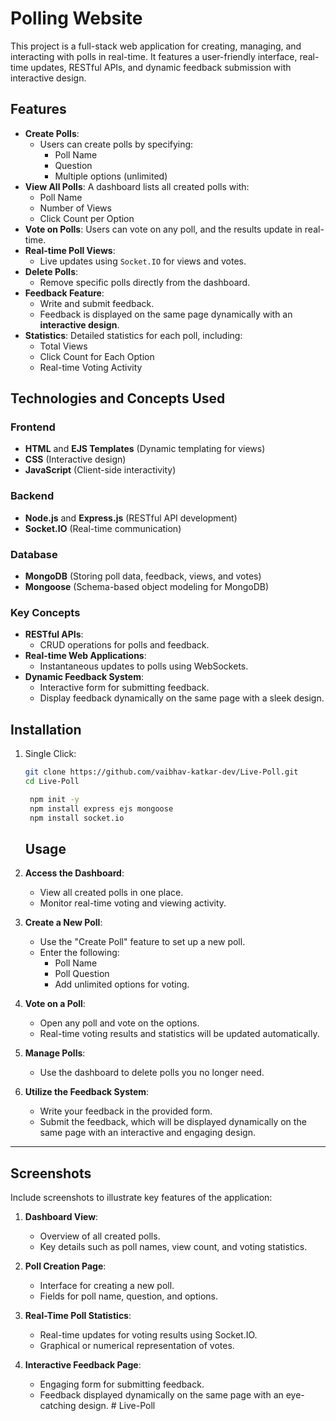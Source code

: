 # Polling Website

This project is a full-stack web application for creating, managing, and interacting with polls in real-time. It features a user-friendly interface, real-time updates, RESTful APIs, and dynamic feedback submission with interactive design.

## Features

- **Create Polls**:
  - Users can create polls by specifying:
    - Poll Name
    - Question
    - Multiple options (unlimited)
- **View All Polls**: A dashboard lists all created polls with:
  - Poll Name
  - Number of Views
  - Click Count per Option
- **Vote on Polls**: Users can vote on any poll, and the results update in real-time.
- **Real-time Poll Views**:
  - Live updates using `Socket.IO` for views and votes.
- **Delete Polls**:
  - Remove specific polls directly from the dashboard.
- **Feedback Feature**:
  - Write and submit feedback.
  - Feedback is displayed on the same page dynamically with an **interactive design**.
- **Statistics**: Detailed statistics for each poll, including:
  - Total Views
  - Click Count for Each Option
  - Real-time Voting Activity

## Technologies and Concepts Used

### Frontend
- **HTML** and **EJS Templates** (Dynamic templating for views)
- **CSS** (Interactive design)
- **JavaScript** (Client-side interactivity)

### Backend
- **Node.js** and **Express.js** (RESTful API development)
- **Socket.IO** (Real-time communication)

### Database
- **MongoDB** (Storing poll data, feedback, views, and votes)
- **Mongoose** (Schema-based object modeling for MongoDB)

### Key Concepts
- **RESTful APIs**:
  - CRUD operations for polls and feedback.
- **Real-time Web Applications**:
  - Instantaneous updates to polls using WebSockets.
- **Dynamic Feedback System**:
  - Interactive form for submitting feedback.
  - Display feedback dynamically on the same page with a sleek design.

## Installation

1. Single Click:
   ```bash
   git clone https://github.com/vaibhav-katkar-dev/Live-Poll.git
   cd Live-Poll

    npm init -y
    npm install express ejs mongoose 
    npm install socket.io
    ```

    ## Usage

1. **Access the Dashboard**:
   - View all created polls in one place.
   - Monitor real-time voting and viewing activity.

2. **Create a New Poll**:
   - Use the "Create Poll" feature to set up a new poll.
   - Enter the following:
     - Poll Name
     - Poll Question
     - Add unlimited options for voting.

3. **Vote on a Poll**:
   - Open any poll and vote on the options.
   - Real-time voting results and statistics will be updated automatically.

4. **Manage Polls**:
   - Use the dashboard to delete polls you no longer need.

5. **Utilize the Feedback System**:
   - Write your feedback in the provided form.
   - Submit the feedback, which will be displayed dynamically on the same page with an interactive and engaging design.

---

## Screenshots

Include screenshots to illustrate key features of the application:

1. **Dashboard View**:



   - Overview of all created polls.
   - Key details such as poll names, view count, and voting statistics.

2. **Poll Creation Page**:
   - Interface for creating a new poll.
   - Fields for poll name, question, and options.

3. **Real-Time Poll Statistics**:
   - Real-time updates for voting results using Socket.IO.
   - Graphical or numerical representation of votes.

4. **Interactive Feedback Page**:
   - Engaging form for submitting feedback.
   - Feedback displayed dynamically on the same page with an eye-catching design.
#   L i v e - P o l l 
 
 
